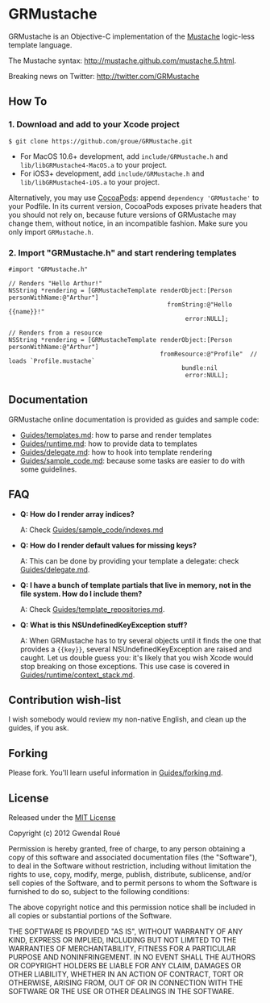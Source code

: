 GRMustache
==========

GRMustache is an Objective-C implementation of the [Mustache](http://mustache.github.com/) logic-less template language.

The Mustache syntax: http://mustache.github.com/mustache.5.html.

Breaking news on Twitter: http://twitter.com/GRMustache


How To
------

### 1. Download and add to your Xcode project

    $ git clone https://github.com/groue/GRMustache.git

- For MacOS 10.6+ development, add `include/GRMustache.h` and `lib/libGRMustache4-MacOS.a` to your project.
- For iOS3+ development, add `include/GRMustache.h` and `lib/libGRMustache4-iOS.a` to your project.

Alternatively, you may use [CocoaPods](https://github.com/CocoaPods/CocoaPods): append `dependency 'GRMustache'` to your Podfile. In its current version, CocoaPods exposes private headers that you should not rely on, because future versions of GRMustache may change them, without notice, in an incompatible fashion. Make sure you only import `GRMustache.h`.

### 2. Import "GRMustache.h" and start rendering templates

```objc
#import "GRMustache.h"

// Renders "Hello Arthur!"
NSString *rendering = [GRMustacheTemplate renderObject:[Person personWithName:@"Arthur"]
                                            fromString:@"Hello {{name}}!"
                                                 error:NULL];

// Renders from a resource
NSString *rendering = [GRMustacheTemplate renderObject:[Person personWithName:@"Arthur"]
                                          fromResource:@"Profile"  // loads `Profile.mustache`
                                                bundle:nil
                                                 error:NULL];
```


Documentation
-------------

GRMustache online documentation is provided as guides and sample code:

- [Guides/templates.md](GRMustache/blob/master/Guides/templates.md): how to parse and render templates
- [Guides/runtime.md](GRMustache/blob/master/Guides/runtime.md): how to provide data to templates
- [Guides/delegate.md](GRMustache/blob/master/Guides/delegate.md): how to hook into template rendering
- [Guides/sample_code.md](GRMustache/blob/master/Guides/sample_code.md): because some tasks are easier to do with some guidelines.


FAQ
---

- **Q: How do I render array indices?**
    
    A: Check [Guides/sample_code/indexes.md](GRMustache/blob/master/Guides/sample_code/indexes.md)

- **Q: How do I render default values for missing keys?**

    A: This can be done by providing your template a delegate: check [Guides/delegate.md](GRMustache/blob/master/Guides/delegate.md).

- **Q: I have a bunch of template partials that live in memory, not in the file system. How do I include them?**
    
    A: Check [Guides/template_repositories.md](GRMustache/blob/master/Guides/template_repositories.md).

- **Q: What is this NSUndefinedKeyException stuff?**

    A: When GRMustache has to try several objects until it finds the one that provides a `{{key}}`, several NSUndefinedKeyException are raised and caught. Let us double guess you: it's likely that you wish Xcode would stop breaking on those exceptions. This use case is covered in [Guides/runtime/context_stack.md](GRMustache/blob/master/Guides/runtime/context_stack.md).


Contribution wish-list
----------------------

I wish somebody would review my non-native English, and clean up the guides, if you ask.


Forking
-------

Please fork. You'll learn useful information in [Guides/forking.md](GRMustache/blob/master/Guides/forking.md).


License
-------

Released under the [MIT License](http://en.wikipedia.org/wiki/MIT_License)

Copyright (c) 2012 Gwendal Roué

Permission is hereby granted, free of charge, to any person obtaining a copy of this software and associated documentation files (the "Software"), to deal in the Software without restriction, including without limitation the rights to use, copy, modify, merge, publish, distribute, sublicense, and/or sell copies of the Software, and to permit persons to whom the Software is furnished to do so, subject to the following conditions:

The above copyright notice and this permission notice shall be included in all copies or substantial portions of the Software.

THE SOFTWARE IS PROVIDED "AS IS", WITHOUT WARRANTY OF ANY KIND, EXPRESS OR IMPLIED, INCLUDING BUT NOT LIMITED TO THE WARRANTIES OF MERCHANTABILITY, FITNESS FOR A PARTICULAR PURPOSE AND NONINFRINGEMENT. IN NO EVENT SHALL THE AUTHORS OR COPYRIGHT HOLDERS BE LIABLE FOR ANY CLAIM, DAMAGES OR OTHER LIABILITY, WHETHER IN AN ACTION OF CONTRACT, TORT OR OTHERWISE, ARISING FROM, OUT OF OR IN CONNECTION WITH THE SOFTWARE OR THE USE OR OTHER DEALINGS IN THE SOFTWARE.

